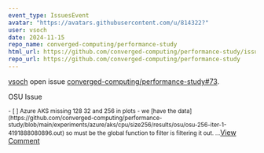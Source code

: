 ```yaml
---
event_type: IssuesEvent
avatar: "https://avatars.githubusercontent.com/u/814322?"
user: vsoch
date: 2024-11-15
repo_name: converged-computing/performance-study
html_url: https://github.com/converged-computing/performance-study/issues/73
repo_url: https://github.com/converged-computing/performance-study
---
```


<a href='https://github.com/vsoch' target='_blank'>vsoch</a> open issue <a href='https://github.com/converged-computing/performance-study/issues/73' target='_blank'>converged-computing/performance-study#73</a>.

<p>OSU Issue</p><small>- [ ] Azure AKS missing 128 32 and 256 in plots - we [have the data](https://github.com/converged-computing/performance-study/blob/main/experiments/azure/aks/cpu/size256/results/osu/osu-256-iter-1-4191888080896.out) so must be the global function to filter is filtering it out....</small><a href='https://github.com/converged-computing/performance-study/issues/73' target='_blank'>View Comment</a>